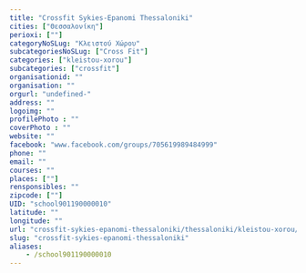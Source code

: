 ```yaml
---
title: "Crossfit Sykies-Epanomi Thessaloniki"
cities: ["Θεσσαλονίκη"]
perioxi: [""]
categoryNoSLug: "Κλειστού Χώρου"
subcategoriesNoSLug: ["Cross Fit"]
categories: ["kleistou-xorou"]
subcategories: ["crossfit"]
organisationid: ""
organisation: ""
orgurl: "undefined-"
address: ""
logoimg: ""
profilePhoto : ""
coverPhoto : ""
website: ""
facebook: "www.facebook.com/groups/705619989484999"
phone: ""
email: ""
courses: ""
places: [""]
rensponsibles: ""
zipcode: [""]
UID: "school901190000010"
latitude: ""
longitude: ""
url: "crossfit-sykies-epanomi-thessaloniki/thessaloniki/kleistou-xorou/crossfit"
slug: "crossfit-sykies-epanomi-thessaloniki"
aliases:
    - /school901190000010
---
```





